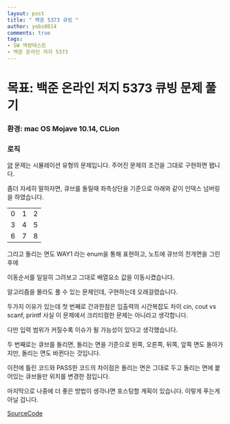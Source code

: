 ```yaml
---
layout: post
title: " 백준 5373 큐빙 "
author: yobs0814
comments: true
tags:
- SW 역량테스트
- 백준 온라인 저지 5373 
---
```


# 목표: 백준 온라인 저지 5373 큐빙 문제 풀기
### 환경: mac OS Mojave 10.14, CLion

### 로직
[양](https://www.acmicpc.net/problem/5373) 문제는 시뮬레이션 유형의 문제입니다.
주어진 문제의 조건을 그대로 구현하면 됍니다. 

좀더 자세히 말하자면, 큐브를 돌릴때 좌측상단을 기준으로 아래와 같이 인덱스 넘버링을 하였습니다.

|   |   |   |
|:---|:---:|---:|
| 0 | 1 | 2 |
| 3 | 4 | 5 |
| 6 | 7 | 8 |

그리고 돌리는 면도 WAY1 라는 enum을 통해 표현하고, 노트에 큐브의 전개면을 그린 후에

이동순서를 일일히 그려보고 그대로 배열요소 값을 이동시켰습니다.

알고리즘을 몰라도 풀 수 있는 문제인데, 구현하는데 오래걸렸습니다. 

두가지 이유가 있는데 첫 번째로 간과한점은 입출력의 시간복잡도 차이 cin, cout vs scanf, printf 사실 이 문제에서 크리티컬한 문제는 아니라고 생각합니다.

다만 입력 범위가 커질수록 이슈가 될 가능성이 있다고 생각했습니다.

두 번째로는 큐브를 돌리면, 돌리는 면을 기준으로 왼쪽, 오른쪽, 뒤쪽, 앞쪽 면도 돌아가지만, 돌리는 면도 바뀐다는 것입니다.

이전에 틀린 코드와 PASS한 코드의 차이점은 돌리는 면은 그대로 두고 돌리는 면에 붙어있는 큐브들만 위치를 변경한 점입니다.

마지막으로 나중에 더 좋은 방법이 생각나면 포스팅할 계획이 있습니다. 이렇게 푸는게 아닐 겁니다. 

[SourceCode](https://github.com/yobs0814/problemSolving/blob/master/SWExpert/BOJ5373_3/main.cpp)